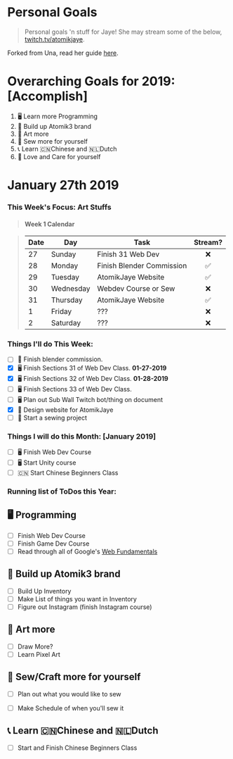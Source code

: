 Personal Goals
==============

> Personal goals 'n stuff for Jaye! She may stream some of the below, [twitch.tv/atomikjaye](http://www.twitch.tv/atomikjaye).

Forked from Una, read her guide [here](http://una.im/personal-goals-guide).

# Overarching Goals for 2019: [Accomplish]
1. 🖥 Learn more Programming
2. 🏬 Build up Atomik3 brand
3. 🎨 Art more
4. 👗 Sew more for yourself
5. 📞 Learn 🇨🇳Chinese and 🇳🇱Dutch
6. 💓 Love and Care for yourself

# January 27th 2019

### This Week's Focus: Art Stuffs
> #### Week 1 Calendar

> | Date | Day         | Task            | Stream?  |
> | ---- | ----------  | -------------     | :-----:|
> |  27  | Sunday      | Finish 31 Web Dev   | ❌ |
> |  28  | Monday      |  Finish Blender Commission  | ✅ |
> |  29  | Tuesday     | AtomikJaye Website  | ✅ |
> |  30  | Wednesday   |   Webdev Course or Sew  | ❌ |
> |  31  | Thursday    |  AtomikJaye Website   | ✅  |
> |  1  | Friday      |  ???   |   ❌ |
> |  2  | Saturday    |  ??? |  ❌  |


### Things I'll do This Week:
- [ ] 🎨 Finish blender commission.
- [x] 🖥 Finish Sections 31 of Web Dev Class. **01-27-2019**
- [x] 🖥 Finish Sections 32 of Web Dev Class. **01-28-2019**
- [ ] 🖥 Finish Sections 33 of Web Dev Class.
- [ ] 🖥 Plan out Sub Wall Twitch bot/thing on document
- [x] 🎨 Design website for AtomikJaye
- [ ] 👗 Start a sewing project

### Things I will do this Month: [January 2019]
- [ ] 🖥 Finish Web Dev Course
- [ ] 🖥 Start Unity course
- [ ] 🇨🇳 Start Chinese Beginners Class

### Running list of ToDos this Year:
🖥 Programming
---
- [ ] Finish Web Dev Course
- [ ] Finish Game Dev Course
- [ ] Read through all of Google's [Web Fundamentals](https://developers.google.com/web/fundamentals/)

🏬 Build up Atomik3 brand
---
- [ ] Build Up Inventory
- [ ] Make List of things you want in Inventory
- [ ] Figure out Instagram (finish Instagram course)

🎨 Art more
---
- [ ] Draw More?
- [ ] Learn Pixel Art

👗 Sew/Craft more for yourself
---
- [ ] Plan out what you would like to sew
- [ ] Make Schedule of when you'll sew it



📞 Learn 🇨🇳Chinese and 🇳🇱Dutch
---
- [ ] Start and Finish Chinese Beginners Class
